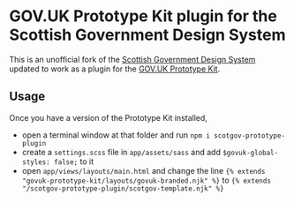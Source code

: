 # GOV.UK Prototype Kit plugin for the Scottish Government Design System

This is an unofficial fork of the [Scottish Government Design System](https://github.com/scottish-government-design-system/design-system) updated to work as a plugin for the [GOV.UK Prototype Kit](https://github.com/alphagov/govuk-prototype-kit).

## Usage

Once you have a version of the Prototype Kit installed,
- open a terminal window at that folder and run `npm i scotgov-prototype-plugin`
- create a `settings.scss` file in `app/assets/sass` and add `$govuk-global-styles: false;` to it
- open `app/views/layouts/main.html` and change the line `{% extends "govuk-prototype-kit/layouts/govuk-branded.njk" %}` to `{% extends "/scotgov-prototype-plugin/scotgov-template.njk" %}`
